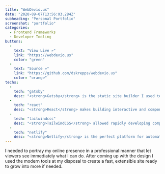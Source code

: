 ```yaml
---
title: "WebDevio.us"
date: "2020-09-07T13:56:03.284Z"
subheading: "Personal Portfolio"
screenshot: "portfolio"
categories:
  - Frontend Frameworks
  - Developer Tooling
buttons:
  -
    text: "View Live »"
    link: "https://webdevio.us"
    color: "green"
  -
    text: "Source »"
    link: "https://github.com/dskrepps/webdevio.us"
    color: "orange"
techs:
  -
    tech: "gatsby"
    desc: "<strong>Gatsby</strong> is the static site builder I used to build a fast, secure front-end."
  -
    tech: "react"
    desc: "<strong>React</strong> makes building interactive and component-based user interfaces easy."
  -
    tech: "tailwindcss"
    desc: "<strong>TailwindCSS</strong> allowed rapidly developing component styles for a smooth workflow building the UI."
  -
    tech: "netlify"
    desc: "<strong>Netlify</strong> is the perfect platform for automatically deploying the static site within a git workflow."
---
```

I needed to portray my online presence in a professional manner that let viewers see immediately what I can do. After coming up with the design I used the modern tools at my disposal to create a fast, extensible site ready to grow into more if needed.
